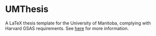 # UMThesis

A LaTeX thesis template for the University of Manitoba, complying with Harvard GSAS requirements. See [here](https://guides.library.harvard.edu/overleaf/phd/) for more information.
